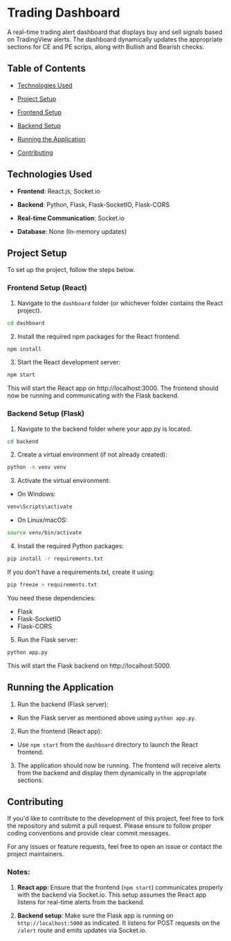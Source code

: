 
# Trading Dashboard

  

A real-time trading alert dashboard that displays buy and sell signals based on TradingView alerts. The dashboard dynamically updates the appropriate sections for CE and PE scrips, along with Bullish and Bearish checks.

  

## Table of Contents

- [Technologies Used](#technologies-used)

- [Project Setup](#project-setup)

- [Frontend Setup](#frontend-setup)

- [Backend Setup](#backend-setup)

- [Running the Application](#running-the-application)

- [Contributing](#contributing)

  

## Technologies Used

  

-  **Frontend**: React.js, Socket.io

-  **Backend**: Python, Flask, Flask-SocketIO, Flask-CORS

-  **Real-time Communication**: Socket.io

-  **Database**: None (In-memory updates)

  

## Project Setup

  

To set up the project, follow the steps below.

  

### Frontend Setup (React)

  

1. Navigate to the `dashboard` folder (or whichever folder contains the React project).

```bash
cd dashboard
```
2. Install the required npm packages for the React frontend.

```bash
npm install
```
3. Start the React development server:
```bash
npm start
```

This will start the React app on http://localhost:3000. The frontend should now be running and communicating with the Flask backend.

  
### Backend Setup (Flask)

1. Navigate to the backend folder where your app.py is located.

```bash
cd backend
```
2. Create a virtual environment (if not already created):

```bash
python -m venv venv
```
3. Activate the virtual environment:

- On Windows:
```bash
venv\Scripts\activate
```
- On Linux/macOS:

```bash
source venv/bin/activate
```
4. Install the required Python packages:
```bash
pip install -r requirements.txt
```
If you don't have a requirements.txt, create it using:

```bash
pip freeze > requirements.txt
```
You need these dependencies:

- Flask
- Flask-SocketIO
- Flask-CORS

5. Run the Flask server:
```bash
python app.py
```
This will start the Flask backend on http://localhost:5000.

## Running the Application

1. Run the backend (Flask server):
- Run the Flask server as mentioned above using ```python app.py```.
2. Run the frontend (React app):
- Use ``npm start`` from the ``dashboard`` directory to launch the React frontend.

3. The application should now be running. The frontend will receive alerts from the backend and display them dynamically in the appropriate sections.

## Contributing

If you'd like to contribute to the development of this project, feel free to fork the repository and submit a pull request. Please ensure to follow proper coding conventions and provide clear commit messages.

 
For any issues or feature requests, feel free to open an issue or contact the project maintainers.


  

### Notes:

1.  **React app**: Ensure that the frontend (`npm start`) communicates properly with the backend via Socket.io. This setup assumes the React app listens for real-time alerts from the backend.

2.  **Backend setup**: Make sure the Flask app is running on `http://localhost:5000` as indicated. It listens for POST requests on the `/alert` route and emits updates via Socket.io.
